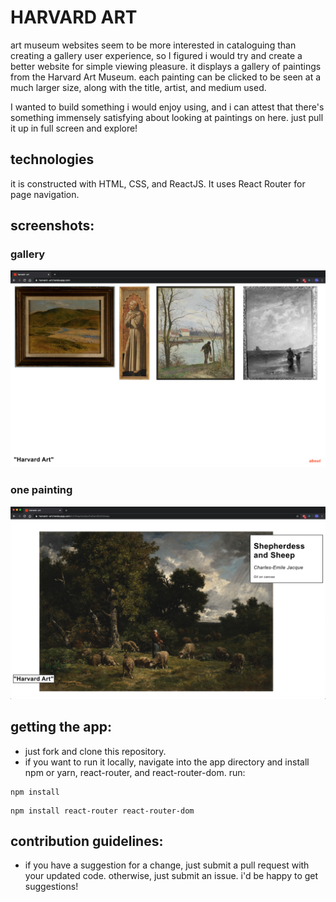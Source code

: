 # HARVARD ART

art museum websites seem to be more interested in cataloguing than creating a gallery user experience, so I figured i would try and create a better website for simple viewing pleasure. it displays a gallery of paintings from the Harvard Art Museum. each painting can be clicked to be seen at a much larger size, along with the title, artist, and medium used. 

I wanted to build something i would enjoy using, and i can attest that there's something immensely satisfying about looking at paintings on here. just pull it up in full screen and explore!


## technologies

it is constructed with HTML, CSS, and ReactJS. It uses React Router for page navigation.


## screenshots:

### gallery

![gallery](/public/screenshots/gallery.png?raw=true)

### one painting

![sheperdess](/public/screenshots/sheperdess.png?raw=true)


 ## getting the app: 
 
 - just fork and clone this repository.
 - if you want to run it locally, navigate into the app directory and install npm or yarn, react-router, and react-router-dom. run:
 
 ```
 npm install
 ```
 ```
 npm install react-router react-router-dom
 ```
 
 
 ## contribution guidelines:
 
 - if you have a suggestion for a change, just submit a pull request with your updated code. otherwise, just submit an issue. i'd be happy to get suggestions!
